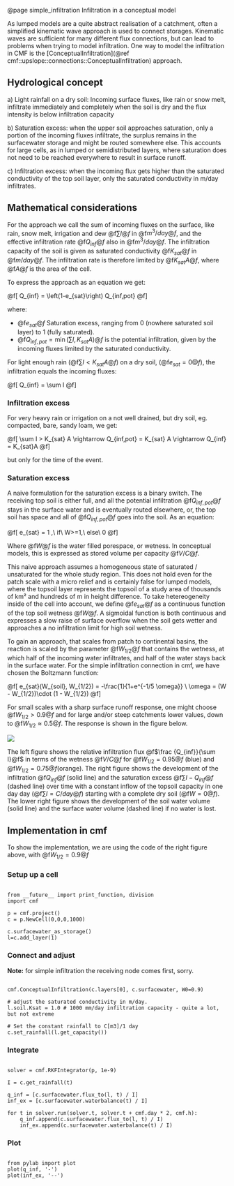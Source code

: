 @page simple_infiltration Infiltration in a conceptual model

As lumped models are a quite abstract realisation of a catchment, often
a simplified kinematic wave approach is used to connect storages.
Kinematic waves are sufficient for many different flux connections, but
can lead to problems when trying to model infiltration. One way to model
the infiltration in CMF is the 
[ConceptualInfiltration](@ref cmf::upslope::connections::ConceptualInfiltration)
approach.

## Hydrological concept

a) Light rainfall on a dry soil: Incoming surface fluxes, like rain or
snow melt, infiltrate immediately and completely when the soil is dry
and the flux intensity is below infiltration capacity

b) Saturation excess: when the upper soil approaches saturation, only a
portion of the incoming fluxes infiltrate, the surplus remains in the
surfacewater storage and might be routed somewhere else. This accounts
for large cells, as in lumped or semidistributed layers, where
saturation does not need to be reached everywhere to result in surface
runoff.

c) Infiltration excess: when the incoming flux gets higher than the
saturated conductivity of the top soil layer, only the saturated
conductivity in m/day infiltrates.

## Mathematical considerations

For the approach we call the sum of incoming fluxes on the surface, like
rain, snow melt, irrigation and dew @f$\sum I@f$ in @f$m^3/day@f$,
and the effective infiltration rate @f$Q_{inf}@f$ also in
@f$m^3/day@f$. The infiltration capacity of the soil is given as
saturated conductivity @f$K_{sat}@f$ in @f$m/day@f$. The
infiltration rate is therefore limited by @f$K_{sat} A@f$, where
@f$A@f$ is the area of the cell.

To express the approach as an equation we get:


@f[
Q_{inf} = \left(1-e_{sat}\right)  Q_{inf,pot}
@f]

where:

- @f$e_{sat}@f$ Saturation excess, ranging from 0 (nowhere saturated
  soil layer) to 1 (fully saturated). 
- @f$Q_{inf,pot}= \min(\sum I, K_{sat} A)@f$ is the potential infiltration, 
  given by the incoming fluxes limited by the saturated conductivity.

For light enough rain (@f$\sum I < K_{sat} A@f$) on a dry soil,
(@f$e_{sat}=0@f$), the infiltration equals the incoming fluxes:


@f[
Q_{inf} = \sum I
@f]

### Infiltration excess

For very heavy rain or irrigation on a not well drained, but dry soil,
eg. compacted, bare, sandy loam, we get:


@f[
\sum I > K_{sat} A \rightarrow Q_{inf,pot} = K_{sat} A \rightarrow Q_{inf} = K_{sat}A
@f]

but only for the time of the event.

### Saturation excess

A naive formulation for the saturation excess is a binary switch. The
receiving top soil is either full, and all the potential infiltration
@f$Q_{inf,pot}@f$ stays in the surface water and is eventually routed
elsewhere, or, the top soil has space and all of @f$Q_{inf,pot}@f$
goes into the soil. As an equation:


@f[
e_{sat} = 1 ,\ if\ W>=1,\ else\ 0
@f]

Where @f$W@f$ is the water filled porespace, or wetness. In conceptual
models, this is expressed as stored volume per capacity @f$V/C@f$.

This naive approach assumes a homogeneous state of saturated /
unsaturated for the whole study region. This does not hold even for the
patch scale with a micro relief and is certainly false for lumped
models, where the topsoil layer represents the topsoil of a study area
of thousands of km² and hundreds of m in height difference. To take
hetereogeneity inside of the cell into account, we define
@f$e_{sat}@f$ as a continuous function of the top soil wetness
@f$W@f$. A sigmoidal function is both continuous and expresses a slow
raise of surface overflow when the soil gets wetter and approaches a no
infiltration limit for high soil wetness.

To gain an approach, that scales from patch to continental basins, the
reaction is scaled by the parameter @f$W_{1/2}@f$ that contains the
wetness, at which half of the incoming water infiltrates, and half of
the water stays back in the surface water. For the simple infiltration
connection in cmf, we have chosen the Boltzmann function:


@f[
e_{sat}(W_{soil}, W_{1/2}) = -\frac{1}{1+e^{-1/5 \omega}} \\ \omega = (W - W_{1/2})\cdot (1 - W_{1/2})
@f]

For small scales with a sharp surface runoff response, one might choose
@f$W_{1/2} > 0.9@f$ and for large and/or steep catchments lower
values, down to @f$W_{1/2}\approx 0.5@f$. The response is shown in the
figure below.

![](CmfTutConceptualInfiltration.png)

The left figure shows the relative infiltration flux @f$\frac
{Q_{inf}}{\sum I}@f$ in terms of the wetness @f$V/C@f$ for
@f$W_{1/2}=0.95@f$ (blue) and @f$W_{1/2}=0.75@f$(orange). The right
figure shows the development of the infiltration @f$Q_{inf}@f$ (solid
line) and the saturation excess @f$\sum I - Q_{inf}@f$ (dashed line)
over time with a constant inflow of the topsoil capacity in one day day
(@f$\sum I = C/day @f$) starting with a complete dry soil
(@f$W=0@f$). The lower right figure shows the development of the soil
water volume (solid line) and the surface water volume (dashed line) if
no water is lost.

## Implementation in cmf

To show the implementation, we are using the code of the right figure
above, with @f$W_{1/2}=0.9@f$

### Setup up a cell

~~~~~~~~~~{.py}

from __future__ import print_function, division
import cmf

p = cmf.project()
c = p.NewCell(0,0,0,1000)

c.surfacewater_as_storage()
l=c.add_layer(1)
~~~~~~~~~~


### Connect and adjust

**Note:** for simple infiltration the receiving node comes first, sorry.

~~~~~~~~~~{.py}

cmf.ConceptualInfiltration(c.layers[0], c.surfacewater, W0=0.9)

# adjust the saturated conductivity in m/day.
l.soil.Ksat = 1.0 # 1000 mm/day infiltration capacity - quite a lot, but not extreme

# Set the constant rainfall to C[m3]/1 day
c.set_rainfall(l.get_capacity())
~~~~~~~~~~


### Integrate

~~~~~~~~~~{.py}

solver = cmf.RKFIntegrator(p, 1e-9)

I = c.get_rainfall(t)

q_inf = [c.surfacewater.flux_to(l, t) / I]
inf_ex = [c.surfacewater.waterbalance(t) / I]

for t in solver.run(solver.t, solver.t + cmf.day * 2, cmf.h):
    q_inf.append(c.surfacewater.flux_to(l, t) / I)
    inf_ex.append(c.surfacewater.waterbalance(t) / I)
~~~~~~~~~~


### Plot

~~~~~~~~~~{.py}

from pylab import plot
plot(q_inf, '-')
plot(inf_ex, '--')
~~~~~~~~~~



